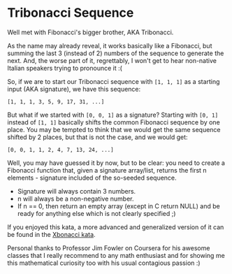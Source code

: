 # Tribonacci Sequence

Well met with Fibonacci's bigger brother, AKA Tribonacci.

As the name may already reveal, it works basically like a Fibonacci, but summing the last 3 (instead of 2) numbers of the sequence to generate the next. And, the worse part of it, regrettably, I won't get to hear non-native Italian speakers trying to pronounce it :(

So, if we are to start our Tribonacci sequence with `[1, 1, 1]` as a starting input (AKA signature), we have this sequence:

`[1, 1, 1, 3, 5, 9, 17, 31, ...]`

But what if we started with `[0, 0, 1]` as a signature? Starting with `[0, 1]` instead of `[1, 1]` basically shifts the common Fibonacci sequence by one place. You may be tempted to think that we would get the same sequence shifted by 2 places, but that is not the case, and we would get:

`[0, 0, 1, 1, 2, 4, 7, 13, 24, ...]`

Well, you may have guessed it by now, but to be clear: you need to create a Fibonacci function that, given a signature array/list, returns the first n elements - signature included of the so-seeded sequence.

- Signature will always contain 3 numbers.
- n will always be a non-negative number.
- If n == 0, then return an empty array (except in C return NULL) and be ready for anything else which is not clearly specified ;)

If you enjoyed this kata, a more advanced and generalized version of it can be found in the [Xbonacci kata](#).

Personal thanks to Professor Jim Fowler on Coursera for his awesome classes that I really recommend to any math enthusiast and for showing me this mathematical curiosity too with his usual contagious passion :)

